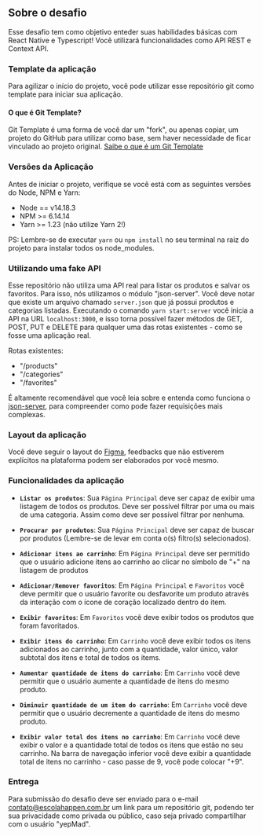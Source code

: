 ## Sobre o desafio

Esse desafio tem como objetivo enteder suas habilidades básicas com React Native e Typescript! Você utilizará funcionalidades como API REST e Context API.

### Template da aplicação
Para agilizar o início do projeto, você pode utilizar esse repositório git como template para iniciar sua aplicação.

#### O que é Git Template?
Git Template é uma forma de você dar um "fork", ou apenas copiar, um projeto do GitHub para utilizar como base, sem haver necessidade de ficar vinculado ao projeto original. [Saibe o que é um Git Template](https://youtu.be/aYYNXK9tt8Y)

### Versões da Aplicação

Antes de iniciar o projeto, verifique se você está com as seguintes versões do Node, NPM e Yarn:

- Node == v14.18.3
- NPM >= 6.14.14
- Yarn >= 1.23 (não utilize Yarn 2!)

PS: Lembre-se de executar `yarn` ou `npm install` no seu terminal na raiz do projeto para instalar todos os node_modules.

### Utilizando uma fake API

Esse repositório não utiliza uma API real para listar os produtos e salvar os favoritos. Para isso, nós utilizamos o módulo "json-server". Você deve notar que existe um arquivo chamado `server.json` que já possui produtos e categorias listadas. Executando o comando `yarn start:server` você inicia a API na URL `localhost:3000`, e isso torna possível fazer métodos de GET, POST, PUT e DELETE para qualquer uma das rotas existentes - como se fosse uma aplicação real.

Rotas existentes:

- "/products"
- "/categories"
- "/favorites"

É altamente recomendável que você leia sobre e entenda como funciona o [json-server](https://github.com/typicode/json-server), para compreender como pode fazer requisições mais complexas.

### Layout da aplicação

Você deve seguir o layout do [Figma](https://www.figma.com/file/9bbq084YJeAYIAv56BtwYf/QuarkShop?node-id=0%3A1), feedbacks que não estiverem explícitos na plataforma podem ser elaborados por você mesmo.

### Funcionalidades da aplicação

- **`Listar os produtos`**: Sua `Página Principal` deve ser capaz de exibir uma listagem de todos os produtos. Deve ser possível filtrar por uma ou mais de uma categoria. Assim como deve ser possível filtrar por nenhuma.

- **`Procurar por produtos`**: Sua `Página Principal` deve ser capaz de buscar por produtos (Lembre-se de levar em conta o(s) filtro(s) selecionados).

- **`Adicionar itens ao carrinho`**: Em `Página Principal` deve ser permitido que o usuário adicione itens ao carrinho ao clicar no símbolo de "+" na listagem de produtos

- **`Adicionar/Remover favoritos`**: Em `Página Principal` e `Favoritos` você deve permitir que o usuário favorite ou desfavorite um produto através da interação com o ícone de coração localizado dentro do item.

- **`Exibir favoritos`**: Em `Favoritos` você deve exibir todos os produtos que foram favoritados.

- **`Exibir itens do carrinho`**: Em `Carrinho` você deve exibir todos os itens adicionados ao carrinho, junto com a quantidade, valor único, valor subtotal dos itens e total de todos os items.

- **`Aumentar quantidade de itens do carrinho`**: Em `Carrinho` você deve permitir que o usuário aumente a quantidade de itens do mesmo produto.

- **`Diminuir quantidade de um item do carrinho`**: Em `Carrinho` você deve permitir que o usuário decremente a quantidade de itens do mesmo produto.

- **`Exibir valor total dos itens no carrinho`**: Em `Carrinho` você deve exibir o valor e a quantidade total de todos os itens que estão no seu carrinho. Na barra de navegação inferior você deve exibir a quantidade total de itens no carrinho - caso passe de 9, você pode colocar "+9".

### Entrega

Para submissão do desafio deve ser enviado para o e-mail contato@escolahappen.com.br um link para um repositório git, podendo ter sua privacidade como privada ou público, caso seja privado compartilhar com o usuário "yepMad".
